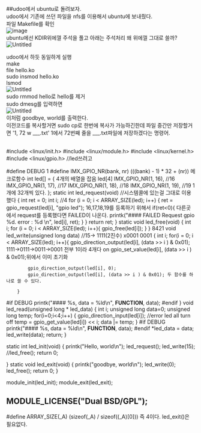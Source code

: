 ##udoo에서 ubuntu로 돌려보자.<br>
udoo에서 기존에 쓰던 파일을 nfs를 이용해서 ubuntu에 보내줬다.<br>
파일 Makefile를 확인<br>
![image](https://github.com/rltpwns95/Linux_ubuntu_udoo/assets/124419697/c53ebe1e-ab9c-4380-94e1-3b918b1d0518)<br>
ubuntu에선 KDIR위에껄 주석을 풀고 아래는 주석처리 왜 위에껄 그대로 쓸까?<br>
![Untitled](https://github.com/rltpwns95/Linux_ubuntu_udoo/assets/124419697/a7af808f-48ba-48ee-983b-cc2e29f7172e)<br>

udoo에서 하듯 동일하게 실행<br>
make<br>
file hello.ko<br>
sudo insmod hello.ko<br>
lsmod<br>
![Untitled](https://github.com/rltpwns95/Linux_ubuntu_udoo/assets/124419697/0f7b4cde-a6f3-40e0-a111-3a09d5a57049)<br>
sudo rmmod hello로 hello를 제거<br>
sudo dmesg를 입력하면<br>
![Untitled](https://github.com/rltpwns95/Linux_ubuntu_udoo/assets/124419697/7b82aa2e-c647-4f4d-8a45-229ef2576286)<br>
이처럼 goodbye, world를 출력한다.<br>
이전코드를 복사할거면 sudo cp로 한번에 복사가 가능하긴한데 파일 중간만 저장할거면 '1, 72 w ___.txt' 1에서 72번째 줄을 ___.txt파일에 저장하겠다는 명령어.<br><br>

#include <linux/init.h>
#include <linux/module.h>
#include <linux/kernel.h>
#include <linux/gpio.h>            //led쓰려고

#define DEBUG 1
#define IMX_GPIO_NR(bank, nr)       (((bank) - 1) * 32 + (nr))
					  메크로함수
 int led[] = {                                             4개의 배열을 잡음 led[4]
	 IMX_GPIO_NR(1, 16),   //16
	 IMX_GPIO_NR(1, 17),   //17
	 IMX_GPIO_NR(1, 18),   //18
	 IMX_GPIO_NR(1, 19),   //19    1개에 32개씩 있다.
 };
static int led_request(void)         //시스템콜에 있는걸 그대로 이용했다
{
	int ret = 0;
	int i;           //4
	for (i = 0; i < ARRAY_SIZE(led); i++) {
		ret = gpio_request(led[i], "gpio led");                  16,17,18,19를 등록하기 위해서
		if(ret<0){                                               다른곳에서 request를 등록했다면 FAILED이 나온다.
			printk("#### FAILED Request gpio %d. error : %d \n", led[i], ret);
		}
	}
	return ret;
}
static void led_free(void)
{
	    int i;
		for (i = 0; i < ARRAY_SIZE(led); i++){
			gpio_free(led[i]);
		}
}
                                          8421
void led_write(unsigned long data) //15-> 1111(2진수)
                                         x0001
                                          0001
{
	    int i;
		for(i = 0; i < ARRAY_SIZE(led); i++){
			gpio_direction_output(led[i], (data >> i ) & 0x01);  1111->0111->0011->0001
																													 전부 1이라 4개다 on
gpio_set_value(led[i], (data >> i ) & 0x01);위에서 이미 초기화
			
			gpio_direction_output(led[i], 0);
			gpio_direction_output(led[i], (data >> i ) & 0x01); 두 함수를 하나로 쓸 수 있다.
			
		}
#if DEBUG
		printk("#### %s, data = %ld\n", __FUNCTION__, data);
#endif
}
void led_read(unsigned long * led_data)
{
	    int i;
		unsigned long data=0;
		unsigned long temp;
		for(i=0;i<4;i++)
		{
			gpio_direction_input(led[i]); //error led all turn off
			temp = gpio_get_value(led[i]) << i;
			data |= temp;
		}
#if DEBUG
		printk("#### %s, data = %ld\n", __FUNCTION__, data);
#endif
		*led_data = data;
		led_write(data);
		return;
}

static int led_init(void)
{
	printk("Hello, world\n");
	led_request();
	led_write(15);
	//led_free();
	return 0;

}
static void led_exit(void)
{
	printk("goodbye, world\n");
	led_write(0);
	led_free();
	return 0;
}

module_init(led_init);
module_exit(led_exit);

MODULE_LICENSE("Dual BSD/GPL");
--------------------------------------------------------------
#define ARRAY_SIZE(_A) (sizeof(_A) / sizeof((_A)[0])) 즉 4이다.
led_exit()은 필요없다.
